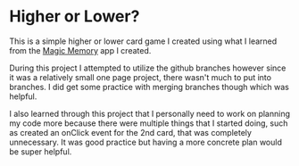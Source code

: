 # Higher or Lower?
This is a simple higher or lower card game I created using what I learned from the [Magic Memory](https://github.com/kawaiimusician/magic-memory) app I created. 

During this project I attempted to utilize the github branches however since it was a relatively small one page project, there wasn't much to put into branches. I did get some practice with merging branches though which was helpful. 

I also learned through this project that I personally need to work on planning my code more because there were multiple things that I started doing, such as created an onClick event for the 2nd card, that was completely unnecessary. It was good practice but having a more concrete plan would be super helpful.